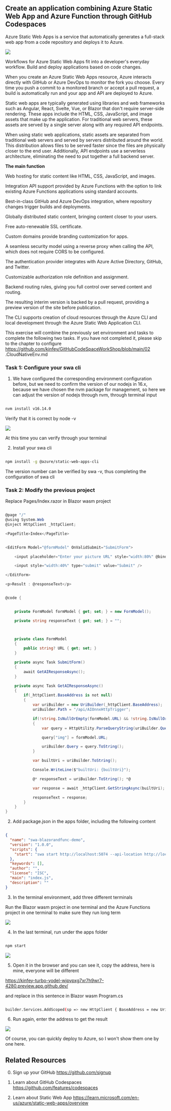 ## **Create an application combining Azure Static Web App and Azure Function through GitHub Codespaces**

Azure Static Web Apps is a service that automatically generates a full-stack web app from a code repository and deploys it to Azure.

<img src="./EN/imgs/02/09.png"/>

Workflows for Azure Static Web Apps fit into a developer's everyday workflow. Build and deploy applications based on code changes.

When you create an Azure Static Web Apps resource, Azure interacts directly with GitHub or Azure DevOps to monitor the fork you choose. Every time you push a commit to a monitored branch or accept a pull request, a build is automatically run and your app and API are deployed to Azure.

Static web apps are typically generated using libraries and web frameworks such as Angular, React, Svelte, Vue, or Blazor that don't require server-side rendering. These apps include the HTML, CSS, JavaScript, and image assets that make up the application. For traditional web servers, these assets are served by a single server along with any required API endpoints.

When using static web applications, static assets are separated from traditional web servers and served by servers distributed around the world. This distribution allows files to be served faster since the files are physically closer to the end user. Additionally, API endpoints use a serverless architecture, eliminating the need to put together a full backend server.

**The main function**

Web hosting for static content like HTML, CSS, JavaScript, and images.

Integration API support provided by Azure Functions with the option to link existing Azure Functions applications using standard accounts.

Best-in-class GitHub and Azure DevOps integration, where repository changes trigger builds and deployments.

Globally distributed static content, bringing content closer to your users.

Free auto-renewable SSL certificate.

Custom domains provide branding customization for apps.

A seamless security model using a reverse proxy when calling the API, which does not require CORS to be configured.

The authentication provider integrates with Azure Active Directory, GitHub, and Twitter.

Customizable authorization role definition and assignment.

Backend routing rules, giving you full control over served content and routing.

The resulting interim version is backed by a pull request, providing a preview version of the site before publication.

The CLI supports creation of cloud resources through the Azure CLI and local development through the Azure Static Web Application CLI.

This exercise will combine the previously set environment and tasks to complete the following two tasks. If you have not completed it, please skip to the chapter to configure https://github.com/kinfey/GitHubCodeSpaceWorkShop/blob/main/02 .CloudNativeEnv.md

### **Task 1: Configure your swa cli**

1. We have configured the corresponding environment configuration before, but we need to confirm the version of our nodejs in 16.x, because we have chosen the nvm package for management, so here we can adjust the version of nodejs through nvm, through terminal input

```bash

nvm install v16.14.0

```

Verify that it is correct by node -v

<img src="./EN/imgs/02/10.png"/>

At this time you can verify through your terminal

2. Install your swa cli

```bash

npm install -g @azure/static-web-apps-cli


```

The version number can be verified by swa -v, thus completing the configuration of swa cli

### **Task 2: Modify the previous project**

Replace Pages/Index.razor in Blazor wasm project

```csharp

@page "/"
@using System.Web
@inject HttpClient _httpClient;

<PageTitle>Index</PageTitle>


<EditForm Model="@formModel" OnValidSubmit="SubmitForm">

    <input placeholder="Enter your picture URL" style="width:80%" @bind-value="@formModel.URL"   />

    <input style="width:40%" type="submit" value="Submit" />

</EditForm>

<p>Result : @responseText</p>


@code {


    private FormModel formModel { get; set; } = new FormModel();

    private string responseText { get; set; } = "";



    private class FormModel
    {
        public string? URL { get; set; }
    }

    private async Task SubmitForm()
    {
        await GetAIResponseAsync();
    }

    private async Task GetAIResponseAsync()
    {
        if(_httpClient.BaseAddress is not null)
        {
            var uriBuilder = new UriBuilder(_httpClient.BaseAddress);
            uriBuilder.Path = "/api/AIOnnxHttpTrigger";

            if(!string.IsNullOrEmpty(formModel.URL) && !string.IsNullOrWhiteSpace(formModel.URL))
            {
                var query = HttpUtility.ParseQueryString(uriBuilder.Query);

                query["img"] = formModel.URL;

                uriBuilder.Query = query.ToString();
            }

            var builtUri = uriBuilder.ToString();

            Console.WriteLine($"builtUri: {builtUri}");

            @* responseText = uriBuilder.ToString(); *@

            var response = await _httpClient.GetStringAsync(builtUri);

            responseText = response;
        }
    }
}

```
2. Add package.json in the apps folder, including the following content

```json

{
  "name": "swa-blazorandfunc-demo",
  "version": "1.0.0",
  "scripts": {
    "start": "swa start http://localhost:5074 --api-location http://localhost:7071"
  },
  "keywords": [],
  "author": "",
  "license": "ISC",
  "main": "index.js",
  "description": ""
}


```

3. In the terminal environment, add three different terminals

Run the Blazor wasm project in one terminal and the Azure Functions project in one terminal to make sure they run long term

<img src="./EN/imgs/02/11.png"/>

4. In the last terminal, run under the apps folder

```bash

npm start

```

<img src="./EN/imgs/02/12.png"/>


5. Open it in the browser and you can see it, copy the address, here is mine, everyone will be different

https://kinfey-turbo-yodel-wjpvpxg7xr7h9wr7-4280.preview.app.github.dev/

and replace in this sentence in Blazor wasm Program.cs

```bash

builder.Services.AddScoped(sp => new HttpClient { BaseAddress = new Uri("https://kinfey-turbo-yodel-wjpvpxg7xr7h9wr7-4280.preview.app.github.dev/") });

```

6. Run again, enter the address to get the result

<img src="./EN/imgs/02/13.png"/>

Of course, you can quickly deploy to Azure, so I won't show them one by one here.

## **Related Resources**

0. Sign up your GitHub https://github.com/signup

1. Learn about GitHub Codespaces https://github.com/features/codespaces

2. Learn about Static Web App https://learn.microsoft.com/en-us/azure/static-web-apps/overview

